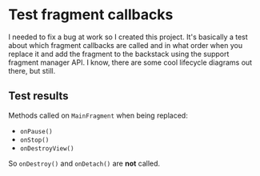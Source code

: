 # Test fragment callbacks

I needed to fix a bug at work so I created this project. It's basically a test about which fragment callbacks are called and in what order when you replace it and add the fragment to the backstack using the support fragment manager API. I know, there are some cool lifecycle diagrams out there, but still.

## Test results
Methods called on `MainFragment` when being replaced:
* `onPause()`
* `onStop()`
* `onDestroyView()`

So `onDestroy()` and `onDetach()` are **not** called.
